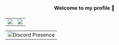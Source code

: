 <div align="center">
   <h3 align="center">
   Welcome to my profile 👋
   <h3>
   <table style="border-spacing:5px;">
      <tr>
         <td align="center" style="padding=0;width=50%;">
            <img style="padding=0;" src="https://github-readme-stats.vercel.app/api/?username=platinbae&hide=issues&show_icons=trueh&hide_border=true&hide_title=true&count_private=true&include_all_commits=true&theme=dark&bg_color=212121" />
         </td>
         <td align="center" style="padding=0;width=50%;">
            <img style="padding=0;" src="https://github-readme-stats.vladfrangu.vercel.app/api/top-langs/?username=platinbae&layout=compact&hide_border=true&count_private=true&extra=ashbot/website&theme=dark&bg_color=212121" />
         </td>
      </tr>
   </table>
   <table style="border-spacing:5px;">
      <tr>
          <td align="center" style="padding=0;width=35%;">
              <img alt="Discord Presence" style="padding=0;" src="https://lastfm-recently-played.vercel.app/api?user=ba-e&count=3&width=600" />
          </td>
      </tr>
   </table>
</div>
